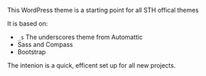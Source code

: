 This WordPress theme is a starting point for all STH offical themes

It is based on:

+ ```_s``` The underscores theme from Automattic
+ Sass and Compass
+ Bootstrap

The intenion is a quick, efficent set up for all new projects.